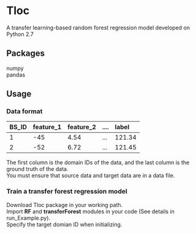 # Tloc
A transfer learning-based random forest regression model developed on Python 2.7

## Packages
numpy <br>
pandas <br>

## Usage
### Data format
|BS_ID|feature_1|feature_2|....|label|
|:---|:---|:---|:---|:---|
|1|-45|4.54|...|121.34|
|2|-52|6.72|...|121.45|

The first column is the domain IDs of the data, and the last column is the ground truth of the data. <br>
You must ensure that source data and target data are in a data file.

### Train a transfer forest regression model
Download Tloc package in your working path. <br>
Import **RF** and **transferForest** modules in your code (See details in run_Example.py). <br>
Specify the target domian ID when initializing. <br>
